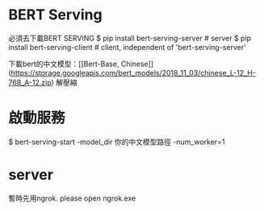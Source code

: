 # BERT Serving
必須去下載BERT SERVING
$ pip install bert-serving-server # server
$ pip install bert-serving-client # client, independent of 'bert-serving-server'

下載bert的中文模型：[[Bert-Base, Chinese]] (https://storage.googleapis.com/bert_models/2018_11_03/chinese_L-12_H-768_A-12.zip)
解壓縮

# 啟動服務
$ bert-serving-start -model_dir 你的中文模型路徑 -num_worker=1

# server
暫時先用ngrok.  please open ngrok.exe
